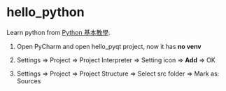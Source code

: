 # hello_python
Learn python from [Python 基本教學](https://clay-atlas.com/blog/2019/07/29/python-%e5%9f%ba%e6%9c%ac%e6%95%99%e5%ad%b8%e4%b8%80-%e4%b8%8b%e8%bc%89%e5%ae%89%e8%a3%9d%ef%bc%8c%e7%84%b6%e5%be%8c-hello-world/).

1. Open PyCharm and open hello_pyqt project, now it has **no venv**

2. Settings => Project => Project Interpreter => Setting icon => **Add** => OK

3. Settings => Project => Project Structure => Select src folder => Mark as: Sources
